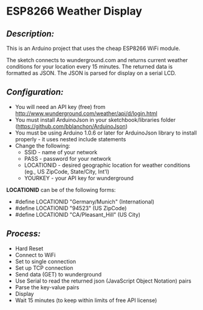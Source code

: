# **ESP8266 Weather Display**
## *Description:*
This is an Arduino project that uses the cheap ESP8266 WiFi module. 

The sketch connects to wunderground.com and returns current weather conditions
for your location every 15 minutes. The returned data is formatted as JSON. The
JSON is parsed for display on a serial LCD.

## *Configuration:*
* You will need an API key (free) from http://www.wunderground.com/weather/api/d/login.html
* You must install ArduinoJson in your sketchbook/libraries folder (https://github.com/bblanchon/ArduinoJson)
* You must be using Arduino 1.0.6 or later for ArduinoJson library to install properly - it uses nested include statements
* Change the following:
  * SSID - name of your network
  * PASS - password for your network
  * LOCATIONID - desired geographic location for weather conditions (eg., US ZipCode, State/City, Int'l)
  * YOURKEY - your API key for wunderground

**LOCATIONID** can be of the following forms:
* #define LOCATIONID "Germany/Munich"  (International)
* #define LOCATIONID "94523"           (US ZipCode)
* #define LOCATIONID "CA/Pleasant_Hill" (US City)

## *Process:*
* Hard Reset
* Connect to WiFi
* Set to single connection
* Set up TCP connection
* Send data (GET) to wunderground
* Use Serial to read the returned json (JavaScript Object Notation) pairs
* Parse the key-value pairs
* Display 
* Wait 15 minutes (to keep within limits of free API license)
























